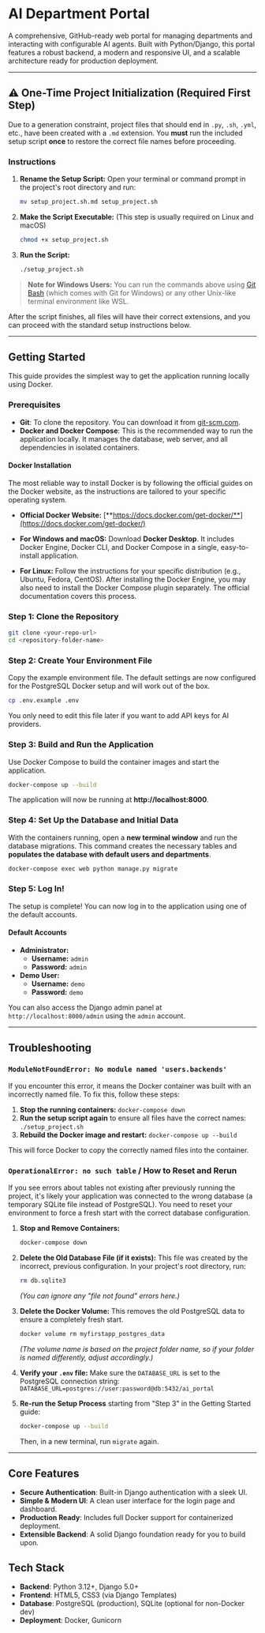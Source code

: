 

# AI Department Portal

A comprehensive, GitHub-ready web portal for managing departments and interacting with configurable AI agents. Built with Python/Django, this portal features a robust backend, a modern and responsive UI, and a scalable architecture ready for production deployment.

---

## ⚠️ One-Time Project Initialization (Required First Step)

Due to a generation constraint, project files that should end in `.py`, `.sh`, `.yml`, etc., have been created with a `.md` extension. You **must** run the included setup script **once** to restore the correct file names before proceeding.

### Instructions

1.  **Rename the Setup Script:**
    Open your terminal or command prompt in the project's root directory and run:
    ```bash
    mv setup_project.sh.md setup_project.sh
    ```

2.  **Make the Script Executable:**
    (This step is usually required on Linux and macOS)
    ```bash
    chmod +x setup_project.sh
    ```

3.  **Run the Script:**
    ```bash
    ./setup_project.sh
    ```

> **Note for Windows Users:** You can run the commands above using [Git Bash](https://git-scm.com/downloads) (which comes with Git for Windows) or any other Unix-like terminal environment like WSL.

After the script finishes, all files will have their correct extensions, and you can proceed with the standard setup instructions below.

---

## Getting Started

This guide provides the simplest way to get the application running locally using Docker.

### Prerequisites

-   **Git**: To clone the repository. You can download it from [git-scm.com](https://git-scm.com/downloads).
-   **Docker and Docker Compose**: This is the recommended way to run the application locally. It manages the database, web server, and all dependencies in isolated containers.

#### Docker Installation

The most reliable way to install Docker is by following the official guides on the Docker website, as the instructions are tailored to your specific operating system.

-   **Official Docker Website:** [**https://docs.docker.com/get-docker/**](https://docs.docker.com/get-docker/)

-   **For Windows and macOS:** Download **Docker Desktop**. It includes Docker Engine, Docker CLI, and Docker Compose in a single, easy-to-install application.
-   **For Linux:** Follow the instructions for your specific distribution (e.g., Ubuntu, Fedora, CentOS). After installing the Docker Engine, you may also need to install the Docker Compose plugin separately. The official documentation covers this process.

### Step 1: Clone the Repository

```bash
git clone <your-repo-url>
cd <repository-folder-name>
```

### Step 2: Create Your Environment File

Copy the example environment file. The default settings are now configured for the PostgreSQL Docker setup and will work out of the box.

```bash
cp .env.example .env
```
You only need to edit this file later if you want to add API keys for AI providers.

### Step 3: Build and Run the Application

Use Docker Compose to build the container images and start the application.

```bash
docker-compose up --build
```
The application will now be running at **http://localhost:8000**.

### Step 4: Set Up the Database and Initial Data

With the containers running, open a **new terminal window** and run the database migrations. This command creates the necessary tables and **populates the database with default users and departments**.

```bash
docker-compose exec web python manage.py migrate
```

### Step 5: Log In!

The setup is complete! You can now log in to the application using one of the default accounts.

#### Default Accounts

-   **Administrator:**
    -   **Username:** `admin`
    -   **Password:** `admin`
-   **Demo User:**
    -   **Username:** `demo`
    -   **Password:** `demo`

You can also access the Django admin panel at `http://localhost:8000/admin` using the `admin` account.

---

## Troubleshooting

### `ModuleNotFoundError: No module named 'users.backends'`

If you encounter this error, it means the Docker container was built with an incorrectly named file. To fix this, follow these steps:

1.  **Stop the running containers:** `docker-compose down`
2.  **Run the setup script again** to ensure all files have the correct names: `./setup_project.sh`
3.  **Rebuild the Docker image and restart:** `docker-compose up --build`

This will force Docker to copy the correctly named files into the container.

### `OperationalError: no such table` / How to Reset and Rerun

If you see errors about tables not existing after previously running the project, it's likely your application was connected to the wrong database (a temporary SQLite file instead of PostgreSQL). You need to reset your environment to force a fresh start with the correct database configuration.

1.  **Stop and Remove Containers:**
    ```bash
    docker-compose down
    ```

2.  **Delete the Old Database File (if it exists):** This file was created by the incorrect, previous configuration. In your project's root directory, run:
    ```bash
    rm db.sqlite3
    ```
    *(You can ignore any "file not found" errors here.)*

3.  **Delete the Docker Volume:** This removes the old PostgreSQL data to ensure a completely fresh start.
    ```bash
    docker volume rm myfirstapp_postgres_data
    ```
    *(The volume name is based on the project folder name, so if your folder is named differently, adjust accordingly.)*

4.  **Verify your `.env` file:** Make sure the `DATABASE_URL` is set to the PostgreSQL connection string:
    `DATABASE_URL=postgres://user:password@db:5432/ai_portal`

5.  **Re-run the Setup Process** starting from "Step 3" in the Getting Started guide:
    ```bash
    docker-compose up --build
    ```
    Then, in a new terminal, run `migrate` again.
    
---

## Core Features

- **Secure Authentication**: Built-in Django authentication with a sleek UI.
- **Simple & Modern UI**: A clean user interface for the login page and dashboard.
- **Production Ready**: Includes full Docker support for containerized deployment.
- **Extensible Backend**: A solid Django foundation ready for you to build upon.

## Tech Stack

- **Backend**: Python 3.12+, Django 5.0+
- **Frontend**: HTML5, CSS3 (via Django Templates)
- **Database**: PostgreSQL (production), SQLite (optional for non-Docker dev)
- **Deployment**: Docker, Gunicorn